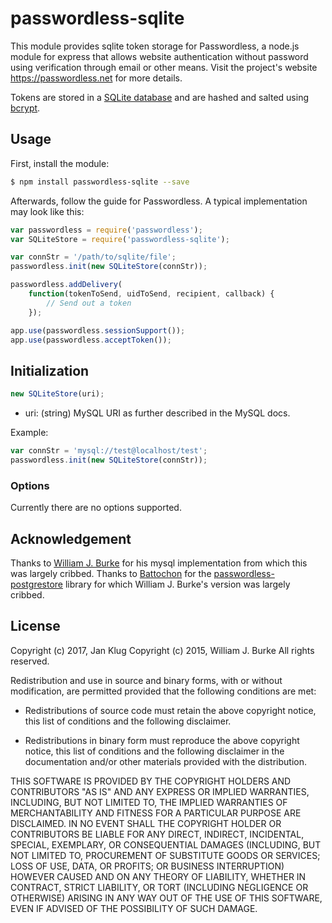 # passwordless-sqlite
This module provides sqlite token storage for Passwordless, a node.js module for express that allows website
authentication without password using verification through email or other means. 
Visit the project's website https://passwordless.net for more details.

Tokens are stored in a [SQLite database](https://github.com/mapbox/node-sqlite3) and are hashed and salted using 
[bcrypt](https://github.com/ncb000gt/node.bcrypt.js/). 

## Usage
First, install the module:

```bash
$ npm install passwordless-sqlite --save
```

Afterwards, follow the guide for Passwordless. A typical implementation may look like this:

```javascript
var passwordless = require('passwordless');
var SQLiteStore = require('passwordless-sqlite');

var connStr = '/path/to/sqlite/file';
passwordless.init(new SQLiteStore(connStr));

passwordless.addDelivery(
    function(tokenToSend, uidToSend, recipient, callback) {
        // Send out a token
    });

app.use(passwordless.sessionSupport());
app.use(passwordless.acceptToken());
```
## Initialization
```javascript
new SQLiteStore(uri);
```
- uri: (string) MySQL URI as further described in the MySQL docs.  

Example:

```javascript
var connStr = 'mysql://test@localhost/test';
passwordless.init(new SQLiteStore(connStr));
```

### Options
Currently there are no options supported. 

## Acknowledgement
Thanks to [William J. Burke](https://github.com/billstron) for his mysql implementation from which this was largely cribbed.
Thanks to [Battochon](https://github.com/Battochon) for the 
[passwordless-postgrestore](https://github.com/Battochon/passwordless-postgrestore)
library for which William J. Burke's version was largely cribbed.  

## License
Copyright (c) 2017, Jan Klug
Copyright (c) 2015, William J. Burke
All rights reserved.

Redistribution and use in source and binary forms, with or without
modification, are permitted provided that the following conditions are met:

* Redistributions of source code must retain the above copyright notice, this
  list of conditions and the following disclaimer.

* Redistributions in binary form must reproduce the above copyright notice,
  this list of conditions and the following disclaimer in the documentation
  and/or other materials provided with the distribution.

THIS SOFTWARE IS PROVIDED BY THE COPYRIGHT HOLDERS AND CONTRIBUTORS "AS IS"
AND ANY EXPRESS OR IMPLIED WARRANTIES, INCLUDING, BUT NOT LIMITED TO, THE
IMPLIED WARRANTIES OF MERCHANTABILITY AND FITNESS FOR A PARTICULAR PURPOSE ARE
DISCLAIMED. IN NO EVENT SHALL THE COPYRIGHT HOLDER OR CONTRIBUTORS BE LIABLE
FOR ANY DIRECT, INDIRECT, INCIDENTAL, SPECIAL, EXEMPLARY, OR CONSEQUENTIAL
DAMAGES (INCLUDING, BUT NOT LIMITED TO, PROCUREMENT OF SUBSTITUTE GOODS OR
SERVICES; LOSS OF USE, DATA, OR PROFITS; OR BUSINESS INTERRUPTION) HOWEVER
CAUSED AND ON ANY THEORY OF LIABILITY, WHETHER IN CONTRACT, STRICT LIABILITY,
OR TORT (INCLUDING NEGLIGENCE OR OTHERWISE) ARISING IN ANY WAY OUT OF THE USE
OF THIS SOFTWARE, EVEN IF ADVISED OF THE POSSIBILITY OF SUCH DAMAGE.
